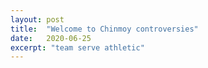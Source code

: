 ```yaml
---
layout: post
title:  "Welcome to Chinmoy controversies"
date:   2020-06-25
excerpt: "team serve athletic"
---
```

